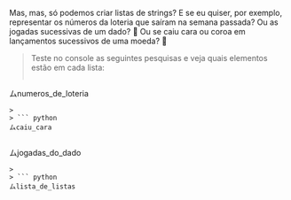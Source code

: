 Mas, mas, só podemos criar listas de strings? E se eu quiser, por exemplo, representar os números da loteria que saíram na semana passada? Ou as jogadas sucessivas de um dado? :game_die: Ou se caiu cara ou coroa em lançamentos sucessivos de uma moeda? :thinking:

> Teste no console as seguintes pesquisas e veja quais elementos estão em cada lista:
>
>``` python
ムnumeros_de_loteria
```
>
> ``` python
ムcaiu_cara
```
>
> ``` python
ムjogadas_do_dado
```
>
> ``` python
ムlista_de_listas
```
